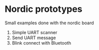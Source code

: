 # Nordic prototypes
Small examples done with the nordic board
1. Simple UART scanner
2. Send UART message
3. Blink connect with Bluetooth
